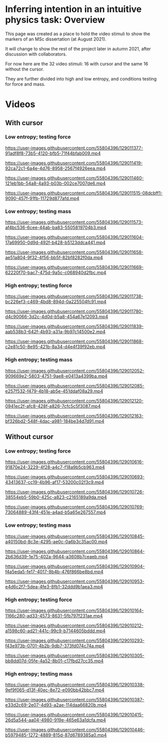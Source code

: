 # Inferring intention in an intuitive physics task: Overview

This page was created as a place to hold the video stimuli to show the markers of an MSc dissertation (at August 2021).

It will change to show the rest of the project later in autumn 2021, after discussion with collaborators.

For now here are the 32 video stimuli: 16 with cursor and the same 16 without the cursor.

They are further divided into high and low entropy, and conditions testing for force and mass.

# Videos

## With cursor

### Low entropy; testing force



https://user-images.githubusercontent.com/55804396/129011377-91adf8f8-73b5-4120-bfb5-71f44bfab009.mp4




https://user-images.githubusercontent.com/55804396/129011419-92ca72c1-6a4e-4d76-8958-2567f4926eea.mp4



https://user-images.githubusercontent.com/55804396/129011460-121eb1bb-54a8-4a93-b03b-002ce7007de6.mp4



https://user-images.githubusercontent.com/55804396/129011515-08dcbff1-9090-457f-91fb-11729d877afd.mp4




### Low entropy; testing mass



https://user-images.githubusercontent.com/55804396/129011573-af4bc536-6cee-44ab-ba83-5505819704b3.mp4



https://user-images.githubusercontent.com/55804396/129011604-17a69950-0d9d-492f-b428-b5123ddca441.mp4



https://user-images.githubusercontent.com/55804396/129011658-ae51a804-9f32-4f56-bb5f-82bf8282f0da.mp4



https://user-images.githubusercontent.com/55804396/129011669-62220f70-bac7-475d-9a5c-c068940d2fbc.mp4



### High entropy; testing force



https://user-images.githubusercontent.com/55804396/129011738-bc226ef3-c469-4bd8-894d-0a225504fc91.mp4



https://user-images.githubusercontent.com/55804396/129011780-d4c90066-3d2c-4d0d-b5a8-454a67e12093.mp4



https://user-images.githubusercontent.com/55804396/129011839-aab538b3-642f-4b93-a31a-9b97c14500e2.mp4



https://user-images.githubusercontent.com/55804396/129011868-c2e81c50-8e95-421b-8a34-d4e4f39f92eb.mp4




### High entropy; testing mass




https://user-images.githubusercontent.com/55804396/129012052-909669e2-5803-4751-9ae8-e0413a4399ba.mp4



https://user-images.githubusercontent.com/55804396/129012085-e257f532-f479-4b18-ab5e-451ddaf08a29.mp4



https://user-images.githubusercontent.com/55804396/129012120-0941ec2f-afc8-428f-a826-7cfc5c5f3087.mp4



https://user-images.githubusercontent.com/55804396/129012163-bf326bd2-548f-4dac-a981-184be34d7d91.mp4





## Without cursor

### Low entropy; testing force



https://user-images.githubusercontent.com/55804396/129010616-91870e24-3229-4f28-a4c7-f18a9b5cb963.mp4



https://user-images.githubusercontent.com/55804396/129010693-43413637-cc19-4b96-af17-53200c02f3c9.mp4



https://user-images.githubusercontent.com/55804396/129010726-38554eb5-59b0-425c-a823-c2165189a9da.mp4



https://user-images.githubusercontent.com/55804396/129010769-73064889-43f4-451e-a4ad-b5a65e267557.mp4



### Low entropy; testing mass





https://user-images.githubusercontent.com/55804396/129010845-a40150bd-8c3e-4295-ae0c-0a6b3c35ac00.mp4



https://user-images.githubusercontent.com/55804396/129010864-2b636d39-1e75-402a-9644-a3608b7ceaeb.mp4



https://user-images.githubusercontent.com/55804396/129010904-f4a5eda5-fe17-4017-8b4b-476f866be8bd.mp4



https://user-images.githubusercontent.com/55804396/129010953-e4d6c2f7-5dea-4fe3-8fb1-32ddd9b1aea3.mp4




### High entropy; testing force



https://user-images.githubusercontent.com/55804396/129010164-1166c280-ad33-4573-8631-5fb797f231ae.mp4




https://user-images.githubusercontent.com/55804396/129010212-a1598c60-ad21-441c-99c9-b7144605bddd.mp4



https://user-images.githubusercontent.com/55804396/129010293-f43e973b-0701-4b2b-9db7-373fd074c74a.mp4



https://user-images.githubusercontent.com/55804396/129010305-bb8dd07d-05fe-4a52-8b01-c17fbd27cc35.mp4





### High entropy; testing mass




https://user-images.githubusercontent.com/55804396/129010338-9ef9f065-d13f-40ec-8e72-e090bb42bbc7.mp4



https://user-images.githubusercontent.com/55804396/129010387-e33d2c69-2e07-4d93-a2ae-114daa66820b.mp4



https://user-images.githubusercontent.com/55804396/129010415-26d5a544-aa04-4980-919e-465e63a1dcfa.mp4



https://user-images.githubusercontent.com/55804396/129010446-b5979485-1272-4889-815d-87d6789385a0.mp4



